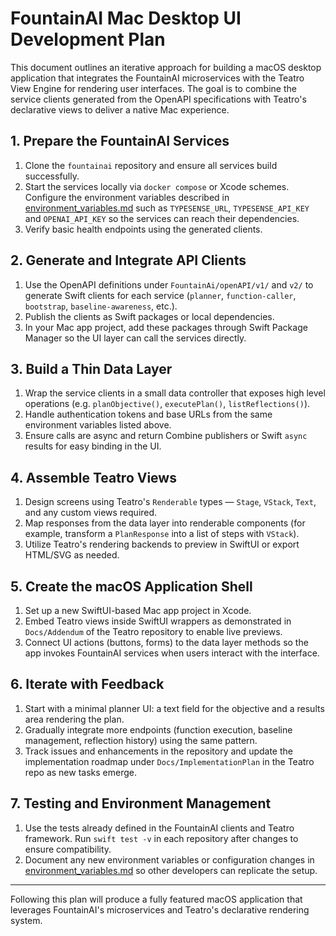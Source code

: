 # FountainAI Mac Desktop UI Development Plan

This document outlines an iterative approach for building a macOS desktop application that integrates the FountainAI microservices with the Teatro View Engine for rendering user interfaces. The goal is to combine the service clients generated from the OpenAPI specifications with Teatro's declarative views to deliver a native Mac experience.

## 1. Prepare the FountainAI Services

1. Clone the `fountainai` repository and ensure all services build successfully.
2. Start the services locally via `docker compose` or Xcode schemes. Configure the environment variables described in [environment_variables.md](environment_variables.md) such as `TYPESENSE_URL`, `TYPESENSE_API_KEY` and `OPENAI_API_KEY` so the services can reach their dependencies.
3. Verify basic health endpoints using the generated clients.

## 2. Generate and Integrate API Clients

1. Use the OpenAPI definitions under `FountainAi/openAPI/v1/` and `v2/` to generate Swift clients for each service (`planner`, `function-caller`, `bootstrap`, `baseline-awareness`, etc.).
2. Publish the clients as Swift packages or local dependencies.
3. In your Mac app project, add these packages through Swift Package Manager so the UI layer can call the services directly.

## 3. Build a Thin Data Layer

1. Wrap the service clients in a small data controller that exposes high level operations (e.g. `planObjective()`, `executePlan()`, `listReflections()`).
2. Handle authentication tokens and base URLs from the same environment variables listed above.
3. Ensure calls are async and return Combine publishers or Swift `async` results for easy binding in the UI.

## 4. Assemble Teatro Views

1. Design screens using Teatro's `Renderable` types — `Stage`, `VStack`, `Text`, and any custom views required.
2. Map responses from the data layer into renderable components (for example, transform a `PlanResponse` into a list of steps with `VStack`).
3. Utilize Teatro's rendering backends to preview in SwiftUI or export HTML/SVG as needed.

## 5. Create the macOS Application Shell

1. Set up a new SwiftUI-based Mac app project in Xcode.
2. Embed Teatro views inside SwiftUI wrappers as demonstrated in `Docs/Addendum` of the Teatro repository to enable live previews.
3. Connect UI actions (buttons, forms) to the data layer methods so the app invokes FountainAI services when users interact with the interface.

## 6. Iterate with Feedback

1. Start with a minimal planner UI: a text field for the objective and a results area rendering the plan.
2. Gradually integrate more endpoints (function execution, baseline management, reflection history) using the same pattern.
3. Track issues and enhancements in the repository and update the implementation roadmap under `Docs/ImplementationPlan` in the Teatro repo as new tasks emerge.

## 7. Testing and Environment Management

1. Use the tests already defined in the FountainAI clients and Teatro framework. Run `swift test -v` in each repository after changes to ensure compatibility.
2. Document any new environment variables or configuration changes in [environment_variables.md](environment_variables.md) so other developers can replicate the setup.

---

Following this plan will produce a fully featured macOS application that leverages FountainAI's microservices and Teatro's declarative rendering system.
